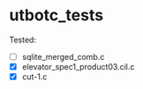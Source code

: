# utbotc_tests

Tested:

- [ ] sqlite_merged_comb.c
- [x] elevator_spec1_product03.cil.c
- [x] cut-1.c
